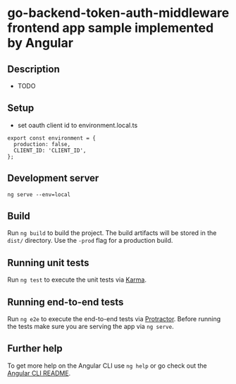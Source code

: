 # go-backend-token-auth-middleware frontend app sample implemented by Angular

## Description

* TODO

## Setup

* set oauth client id to environment.local.ts

```
export const environment = {
  production: false,
  CLIENT_ID: 'CLIENT_ID',
};
```

## Development server

`ng serve --env=local`

## Build

Run `ng build` to build the project. The build artifacts will be stored in the `dist/` directory. Use the `-prod` flag for a production build.

## Running unit tests

Run `ng test` to execute the unit tests via [Karma](https://karma-runner.github.io).

## Running end-to-end tests

Run `ng e2e` to execute the end-to-end tests via [Protractor](http://www.protractortest.org/).
Before running the tests make sure you are serving the app via `ng serve`.

## Further help

To get more help on the Angular CLI use `ng help` or go check out the [Angular CLI README](https://github.com/angular/angular-cli/blob/master/README.md).
